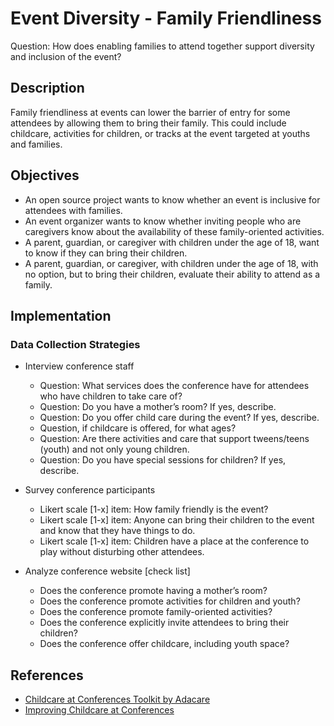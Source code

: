 # Event Diversity - Family Friendliness

Question: How does enabling families to attend together support diversity and inclusion of the event?


## Description

Family friendliness at events can lower the barrier of entry for some attendees by allowing them to bring their family. This could include childcare, activities for children, or tracks at the event targeted at youths and families.


## Objectives

- An open source project wants to know whether an event is inclusive for attendees with families.
- An event organizer wants to know whether inviting people who are caregivers know about the availability of these family-oriented activities.
- A parent, guardian, or caregiver with children under the age of 18, want to know if they can bring their children.
- A parent, guardian, or caregiver, with children under the age of 18, with no option, but to bring their children, evaluate their ability to attend as a family.

## Implementation 

### Data Collection Strategies

- Interview conference staff
  * Question: What services does the conference have for attendees who have children to take care of?
  * Question: Do you have a mother’s room? If yes, describe.
  * Question: Do you offer child care during the event? If yes, describe.
  * Question, if childcare is offered, for what ages?
  * Question: Are there activities and care that support tweens/teens (youth) and not only young children.
  * Question: Do you have special sessions for children? If yes, describe.

- Survey conference participants
  * Likert scale [1-x] item: How family friendly is the event?
  * Likert scale [1-x] item: Anyone can bring their children to the event and know that they have things to do.
  * Likert scale [1-x] item: Children have a place at the conference to play without disturbing other attendees.

- Analyze conference website [check list]
  * Does the conference promote having a mother’s room?
  * Does the conference promote activities for children and youth?
  * Does the conference promote family-oriented activities?
  * Does the conference explicitly invite attendees to bring their children?
  * Does the conference offer childcare, including youth space?

## References
- [Childcare at Conferences Toolkit by Adacare](https://adacamp.org/adacamp-toolkit/childcare/)
- [Improving Childcare at Conferences](https://open.nytimes.com/what-if-child-care-were-as-standard-as-coffee-at-tech-conferences-568c5fba028e)

